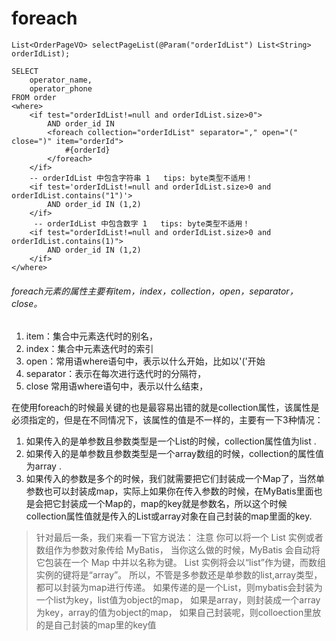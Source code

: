 # foreach

```
List<OrderPageVO> selectPageList(@Param("orderIdList") List<String> orderIdList);
```

```
SELECT
    operator_name,
    operator_phone
FROM order
<where>
    <if test="orderIdList!=null and orderIdList.size>0">
        AND order_id IN
        <foreach collection="orderIdList" separator="," open="(" close=")" item="orderId">
            #{orderId}
        </foreach>
    </if>
    -- orderIdList 中包含字符串 1   tips: byte类型不适用！
    <if test='orderIdList!=null and orderIdList.size>0 and orderIdList.contains("1")'>
        AND order_id IN (1,2)
    </if>
     -- orderIdList 中包含数字 1   tips: byte类型不适用！
    <if test="orderIdList!=null and orderIdList.size>0 and orderIdList.contains(1)">
        AND order_id IN (1,2)
    </if>
</where>
```

###### foreach元素的属性主要有item，index，collection，open，separator，close。

1. item：集合中元素迭代时的别名，
2. index：集合中元素迭代时的索引
3. open：常用语where语句中，表示以什么开始，比如以'('开始
4. separator：表示在每次进行迭代时的分隔符，
5. close 常用语where语句中，表示以什么结束，

在使用foreach的时候最关键的也是最容易出错的就是collection属性，该属性是必须指定的，但是在不同情况下，该属性的值是不一样的，主要有一下3种情况：

1. 如果传入的是单参数且参数类型是一个List的时候，collection属性值为list .
2. 如果传入的是单参数且参数类型是一个array数组的时候，collection的属性值为array .
3. 如果传入的参数是多个的时候，我们就需要把它们封装成一个Map了，当然单参数也可以封装成map，实际上如果你在传入参数的时候，在MyBatis里面也是会把它封装成一个Map的，map的key就是参数名，所以这个时候collection属性值就是传入的List或array对象在自己封装的map里面的key.

> 针对最后一条，我们来看一下官方说法： 
> 注意 你可以将一个 List 实例或者数组作为参数对象传给 MyBatis，
> 当你这么做的时候，MyBatis 会自动将它包装在一个 Map 中并以名称为键。
> List 实例将会以“list”作为键，而数组实例的键将是“array”。
> 所以，不管是多参数还是单参数的list,array类型，都可以封装为map进行传递。
> 如果传递的是一个List，则mybatis会封装为一个list为key，list值为object的map，
> 如果是array，则封装成一个array为key，array的值为object的map，
> 如果自己封装呢，则colloection里放的是自己封装的map里的key值
